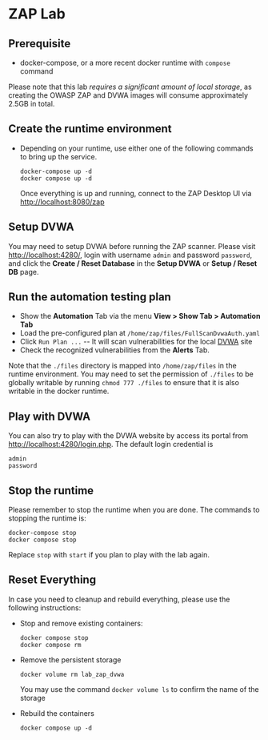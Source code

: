 # ZAP Lab

## Prerequisite

- docker-compose, or a more recent docker runtime with `compose` command

Please note that this lab *requires a significant amount of local storage*, as creating the OWASP ZAP and DVWA images will consume approximately 2.5GB in total.

## Create the runtime environment

- Depending on your runtime, use either one of the following commands to bring up the service.

  ```
  docker-compose up -d
  docker compose up -d
  ```

  Once everything is up and running, connect to the ZAP Desktop UI via [http://localhost:8080/zap](http://localhost:8080/zap)

## Setup DVWA

You may need to setup DVWA before running the ZAP scanner. Please visit [http://localhost:4280/](http://localhost:4280/), login with username `admin` and password `password`, and click the **Create / Reset Database** in the **Setup DVWA** or **Setup / Reset DB** page.

## Run the automation testing plan

- Show the **Automation** Tab via the menu **View > Show Tab > Automation Tab**
- Load the pre-configured plan at `/home/zap/files/FullScanDvwaAuth.yaml`
- Click `Run Plan ...` -- It will scan vulnerabilities for the local [DVWA](https://github.com/digininja/DVWA) site
- Check the recognized vulnerabilities from the **Alerts** Tab.

Note that the `./files` directory is mapped into `/home/zap/files` in the runtime environment. You may need to set the permission of `./files` to be globally writable by running `chmod 777 ./files` to ensure that it is also writable in the docker runtime.

## Play with DVWA 

You can also try to play with the DVWA website by access its portal from [http://localhost:4280/login.php](http://localhost:4280/login.php). The default login credential is
```
admin
password
```

## Stop the runtime

Please remember to stop the runtime when you are done. The commands to stopping the runtime is:

```
docker-compose stop
docker compose stop
```

Replace `stop` with `start` if you plan to play with the lab again.

## Reset Everything

In case you need to cleanup and rebuild everything, please use the following instructions:

- Stop and remove existing containers:
  ```
  docker compose stop
  docker compose rm
  ```

- Remove the persistent storage
  ```
  docker volume rm lab_zap_dvwa
  ```
  You may use the command `docker volume ls` to confirm the name of the storage

- Rebuild the containers
  ```
  docker compose up -d
  ```

